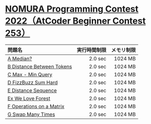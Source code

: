 # [NOMURA Programming Contest 2022（AtCoder Beginner Contest 253）](https://atcoder.jp/contests/abc253)

問題名 | 実行時間制限 | メモリ制限
:-- | --: | --:
[A Median?](https://atcoder.jp/contests/abc253/tasks/abc253_a) | 2.0 sec | 1024 MB
[B Distance Between Tokens](https://atcoder.jp/contests/abc253/tasks/abc253_b) | 2.0 sec | 1024 MB
[C Max - Min Query](https://atcoder.jp/contests/abc253/tasks/abc253_c) | 2.0 sec | 1024 MB
[D FizzBuzz Sum Hard](https://atcoder.jp/contests/abc253/tasks/abc253_d) | 2.0 sec | 1024 MB
[E Distance Sequence](https://atcoder.jp/contests/abc253/tasks/abc253_e) | 2.0 sec | 1024 MB
[Ex We Love Forest](https://atcoder.jp/contests/abc253/tasks/abc253_h) | 2.0 sec | 1024 MB
[F Operations on a Matrix](https://atcoder.jp/contests/abc253/tasks/abc253_f) | 2.0 sec | 1024 MB
[G Swap Many Times](https://atcoder.jp/contests/abc253/tasks/abc253_g) | 2.0 sec | 1024 MB
